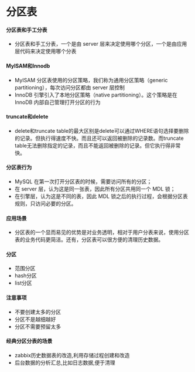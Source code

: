 # 分区表
#### 分区表和手工分表
* 分区表和手工分表，一个是由 server 层来决定使用哪个分区，一个是由应用层代码来决定使用哪个分表

#### MyISAM和Innodb
* MyISAM 分区表使用的分区策略，我们称为通用分区策略（generic partitioning），每次访问分区都由 server 层控制
* InnoDB 引擎引入了本地分区策略（native partitioning）。这个策略是在 InnoDB 内部自己管理打开分区的行为

#### truncate和delete
* delete和truncate table的最大区别是delete可以通过WHERE语句选择要删除的记录。但执行得速度不快。而且还可以返回被删除的记录数。而truncate table无法删除指定的记录，而且不能返回被删除的记录。但它执行得非常快。

#### 分区表行为
* MySQL 在第一次打开分区表的时候，需要访问所有的分区；
* 在 server 层，认为这是同一张表，因此所有分区共用同一个 MDL 锁；
* 在引擎层，认为这是不同的表，因此 MDL 锁之后的执行过程，会根据分区表规则，只访问必要的分区。

#### 应用场景
* 分区表的一个显而易见的优势是对业务透明，相对于用户分表来说，使用分区表的业务代码更简洁。还有，分区表可以很方便的清理历史数据。

#### 分区
* 范围分区
* hash分区
* list分区

#### 注意事项
* 不要创建太多的分区
* 分区不是越细越好
* 分区不需要预留太多

#### 经典分区分表的场景
* zabbix历史数据表的改造,利用存储过程创建和改造
* 后台数据的分析汇总,比如日志数据,便于清理